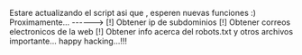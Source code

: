 Estare actualizando el script asi que , esperen nuevas funciones :)
Proximamente... ------>
[!] Obtener ip de subdominios
[!] Obtener correos electronicos de la web
[!] Obtener info acerca del robots.txt y otros archivos importante...
happy hacking...!!!
